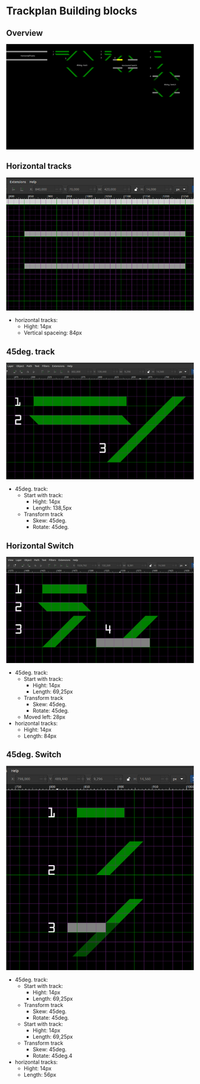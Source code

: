 # Trackplan Building blocks

## Overview
[![TrackPlanBuildingBlocks.svg](./Images/TrackPlanBuildingBlocks.svg)](./Images/TrackPlanBuildingBlocks.svg)

## Horizontal tracks

![HorizontalTracks.png](./Images/HorizontalTracks.png)

* horizontal tracks:
  * Hight: 14px
  * Vertical spaceing: 84px

## 45deg. track

![45degTrack.png](./Images/45degTrackc.png)

* 45deg. track:
  * Start with track:
    * Hight: 14px
    * Length: 138,5px
  * Transform track
    * Skew: 45deg.
    * Rotate: 45deg.

## Horizontal Switch

![HorizontalSwitch.png](./Images/HorizontalSwitch.png)

* 45deg. track:
  * Start with track:
    * Hight: 14px
    * Length: 69,25px
  * Transform track
    * Skew: 45deg.
    * Rotate: 45deg.
  * Moved left: 28px
* horizontal tracks:
  * Hight: 14px
  * Length: 84px

## 45deg. Switch

![45degSwitch.png](./Images/45degSwitchb.png)

* 45deg. track:
  * Start with track:
    * Hight: 14px
    * Length: 69,25px
  * Transform track
    * Skew: 45deg.
    * Rotate: 45deg.
  * Start with track:
    * Hight: 14px
    * Length: 69,25px
  * Transform track
    * Skew: 45deg.
    * Rotate: 45deg.4
* horizontal tracks:
  * Hight: 14px
  * Length: 56px
